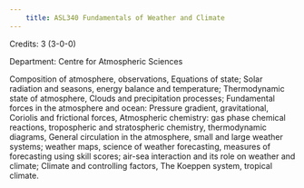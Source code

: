 ```yaml
---
    title: ASL340 Fundamentals of Weather and Climate
---
```

Credits: 3 (3-0-0)

Department: Centre for Atmospheric Sciences

Composition of atmosphere, observations, Equations of state; Solar radiation and seasons, energy balance and temperature; Thermodynamic state of atmosphere, Clouds and precipitation processes; Fundamental forces in the atmosphere and ocean: Pressure gradient, gravitational, Coriolis and frictional forces, Atmospheric chemistry: gas phase chemical reactions, tropospheric and stratospheric chemistry, thermodynamic diagrams, General circulation in the atmosphere, small and large weather systems; weather maps, science of weather forecasting, measures of forecasting using skill scores; air-sea interaction and its role on weather and climate; Climate and controlling factors, The Koeppen system, tropical climate.